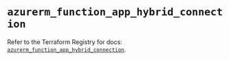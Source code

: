 # `azurerm_function_app_hybrid_connection`

Refer to the Terraform Registry for docs: [`azurerm_function_app_hybrid_connection`](https://registry.terraform.io/providers/hashicorp/azurerm/4.15.0/docs/resources/function_app_hybrid_connection).
